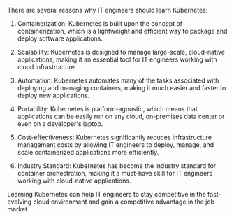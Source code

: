 There are several reasons why IT engineers should learn Kubernetes:

1. Containerization: Kubernetes is built upon the concept of containerization, which is a lightweight and efficient way to package and deploy software applications.

2. Scalability: Kubernetes is designed to manage large-scale, cloud-native applications, making it an essential tool for IT engineers working with cloud infrastructure.

3. Automation: Kubernetes automates many of the tasks associated with deploying and managing containers, making it much easier and faster to deploy new applications.

4. Portability: Kubernetes is platform-agnostic, which means that applications can be easily run on any cloud, on-premises data center or even on a developer's laptop.

5. Cost-effectiveness: Kubernetes significantly reduces infrastructure management costs by allowing IT engineers to deploy, manage, and scale containerized applications more efficiently.

6. Industry Standard: Kubernetes has become the industry standard for container orchestration, making it a must-have skill for IT engineers working with cloud-native applications.

Learning Kubernetes can help IT engineers to stay competitive in the fast-evolving cloud environment and gain a competitive advantage in the job market.
